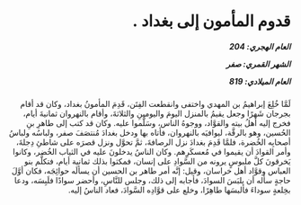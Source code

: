 <h1 dir="rtl">قدوم المأمون إلى بغداد .</h1>

<h5 dir="rtl">العام الهجري:  204

الشهر القمري: صفر

العام الميلادي: 819</h5>

<p dir="rtl">لَمَّا خُلِعَ إبراهيمُ بن المهدي واختفى وانقطعت الفِتَن، قَدِمَ المأمونُ بغداد، وكان قد أقام بجرجان شَهرًا وجعل يقيمُ بالمنزل اليومَ واليومينِ والثلاثةَ، وأقام بالنهروان ثمانيةَ أيام، فخرج إليه أهلُ بيته والقوَّاد، ووجوهُ الناس، وسَلَّموا عليه. وكان قد كتب إلى طاهرِ بنِ الحُسين، وهو بالرقَّة، ليوافيَه بالنهروان، فأتاه بها ودخل بغدادَ مُنتصَفَ صفر، ولباسُه ولباسُ أصحابِه الخُضرة، فلمَّا قَدِمَ بغدادَ نزل الرصافةَ، ثمَّ تحوَّل ونزل قصرَه على شاطئِ دِجلةَ، وأمر القوادَ أن يقيموا في مُعسكَرِهم. وكان الناسُ يدخلونَ عليه في الثياب الخُضر، وكانوا يَخرقونَ كلَّ ملبوسٍ يرونه من السَّوادِ على إنسان، فمكثوا بذلك ثمانية أيام، فتكلَّم بنو العباس وقوَّاد أهل خراسان، وقيل: إنَّه أمر طاهر بن الحسين أن يسألَه حوائِجَه، فكان أوَّلَ حاجةٍ سأله أن يلبَسَ السوادَ، فأجابه إلى ذلك، وجلس للنَّاسِ، وأحضر سوادًا فلَبِسَه، ودعا بخِلعةٍ سوداءَ فألبسَها طاهِرًا، وخلع على قوَّادِه السَّوادَ، فعاد الناسُ إليه.</p></br>
